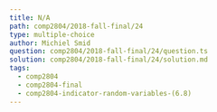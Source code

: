 ```yaml
---
title: N/A
path: comp2804/2018-fall-final/24
type: multiple-choice
author: Michiel Smid
question: comp2804/2018-fall-final/24/question.ts
solution: comp2804/2018-fall-final/24/solution.md
tags:
  - comp2804
  - comp2804-final
  - comp2804-indicator-random-variables-(6.8)
---
```

